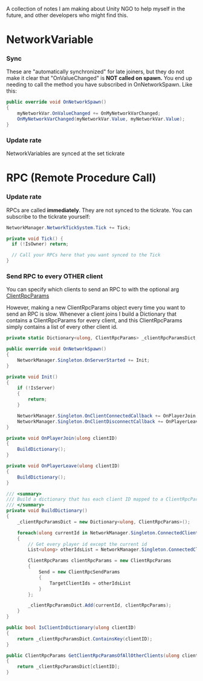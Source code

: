 A collection of notes I am making about Unity NGO to help myself in the future, and other developers who might find this.

# NetworkVariable

### Sync
These are "automatically synchronized" for late joiners, but they do not make it clear that "OnValueChanged" is **NOT called on spawn.**
You end up needing to call the method you have subscribed in OnNetworkSpawn.
Like this:
```c#
public override void OnNetworkSpawn()
{
    myNetworkVar.OnValueChanged += OnMyNetworkVarChanged;
    OnMyNetworkVarChanged(myNetworkVar.Value, myNetworkVar.Value);
}
```

### Update rate
NetworkVariables are synced at the set tickrate

# RPC (Remote Procedure Call)

### Update rate
RPCs are called **immediately**. They are not synced to the tickrate.
You can subscribe to the tickrate yourself:
```c#
NetworkManager.NetworkTickSystem.Tick += Tick;

private void Tick() {
  if (!IsOwner) return;

  // Call your RPCs here that you want synced to the Tick
}
```

### Send RPC to every OTHER client
You can specify which clients to send an RPC to with the optional arg [ClientRpcParams](https://docs-multiplayer.unity3d.com/netcode/current/advanced-topics/message-system/rpc-params/)

However, making a new ClientRpcParams object every time you want to send an RPC is slow.
Whenever a client joins I build a Dictionary that contains a ClientRpcParams for every client, and this ClientRpcParams simply contains a list of every other client id.
```c#
private static Dictionary<ulong, ClientRpcParams> _clientRpcParamsDict; 

public override void OnNetworkSpawn()
{
    NetworkManager.Singleton.OnServerStarted += Init;
}

private void Init()
{
    if (!IsServer)
    {
        return;
    }

    NetworkManager.Singleton.OnClientConnectedCallback += OnPlayerJoin;
    NetworkManager.Singleton.OnClientDisconnectCallback += OnPlayerLeave;
}

private void OnPlayerJoin(ulong clientID)
{
    BuildDictionary();
}

private void OnPlayerLeave(ulong clientID)
{
    BuildDictionary();
}

/// <summary>
/// Build a dictionary that has each client ID mapped to a ClientRpcParams with every *other* client ID in it
/// </summary>
private void BuildDictionary()
{
    _clientRpcParamsDict = new Dictionary<ulong, ClientRpcParams>();

    foreach(ulong currentId in NetworkManager.Singleton.ConnectedClientsIds)
    {
        // Get every player id except the current id
        List<ulong> otherIdsList = NetworkManager.Singleton.ConnectedClientsIds.Where(id => id != currentId).ToList();

        ClientRpcParams clientRpcParams = new ClientRpcParams
        {
            Send = new ClientRpcSendParams
            {
                TargetClientIds = otherIdsList
            }
        };

        _clientRpcParamsDict.Add(currentId, clientRpcParams);
    }
}

public bool IsClientInDictionary(ulong clientID)
{
    return _clientRpcParamsDict.ContainsKey(clientID);
}

public ClientRpcParams GetClientRpcParamsOfAllOtherClients(ulong clientID)
{
    return _clientRpcParamsDict[clientID];
}
```
